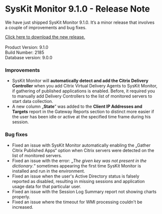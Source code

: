 # SysKit Monitor 9.1.0 - Release Note

We have just shipped SysKit Monitor 9.1.0.  It’s a minor release that involves a couple of improvements and bug fixes. 

[Click here to download the new release.   
](https://www.syskit.com/products/monitor/download)   
Product Version: 9.1.0   
Build Number: 2185  
Database version: 9.0.0 

### Improvements

* SysKit Monitor will **automatically detect and add the Citrix Delivery Controller** when you add Citrix Virtual Delivery Agents to SysKit Monitor, if gathering of published applications is enabled. Before, it required you to manually add Delivery Controllers to the list of monitored servers to start data collection. 
* A new column „**State**“ was added to the **Client IP Addresses and Targets** report in the Gateway Reports section to distinct more easier if the user has been idle or active at the specified time frame during his session. 

### Bug fixes

* Fixed an issue with SysKit Monitor automatically enabling the „Gather Citrix Published Apps“ option when Citrix servers were detected on the list of monitored servers. 
* Fixed an issue with the error: „_The given key was not present in the dictionary_.“ sometimes appearing the first time SysKit Monitor is installed and run in the environment.  
* Fixed an issue when the user's Active Directory status is falsely reported as disabled, resulting in missing sessions and application usage data for that particular user. 
* Fixed an issue with the Session Log Summary report not showing charts properly. 
* Fixed an issue where the timeout for WMI processing couldn't be increased.  

